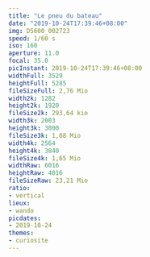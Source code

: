 ```yaml
---
title: "Le pneu du bateau"
date: "2019-10-24T17:39:46+08:00"
img: D5600_002723
speed: 1/60 s
iso: 160
aperture: 11.0
focal: 35.0
picInstant: 2019-10-24T17:39:46+08:00
widthFull: 3529
heightFull: 5285
fileSizeFull: 2,76 Mio
width2k: 1282
height2k: 1920
fileSize2k: 293,64 kio
width3k: 2003
height3k: 3000
fileSize3k: 1,08 Mio
width4k: 2564
height4k: 3840
fileSize4k: 1,65 Mio
widthRaw: 6016
heightRaw: 4016
fileSizeRaw: 23,21 Mio
ratio:
- vertical
lieux:
- wando
picdates:
- 2019-10-24
themes:
- curiosite
---
```


